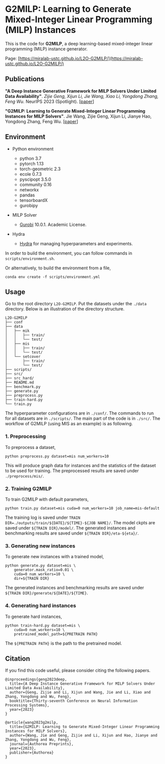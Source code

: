 # G2MILP: Learning to Generate Mixed-Integer Linear Programming (MILP) Instances

This is the code for **G2MILP**, a deep learning-based mixed-integer linear programming (MILP) instance generator. 

Page: [https://miralab-ustc.github.io/L2O-G2MILP/](https://miralab-ustc.github.io/L2O-G2MILP/)

## Publications
**"A Deep Instance Generative Framework for MILP Solvers Under Limited Data Availability"**. *Zijie Geng, Xijun Li, Jie Wang, Xiao Li, Yongdong Zhang, Feng Wu.* NeurIPS 2023 (Spotlight). [[paper](https://openreview.net/pdf?id=AiEipk1X0c)]

**"G2MILP: Learning to Generate Mixed-Integer Linear Programming Instances for MILP Solvers"**. Jie Wang, Zijie Geng, Xijun Li, Jianye Hao, Yongdong Zhang, Feng Wu. [[paper](https://www.techrxiv.org/doi/full/10.36227/techrxiv.24566554.v1)]

## Environment
- Python environment
    - python 3.7
    - pytorch 1.13
    - torch-geometric 2.3
    - ecole 0.7.3
    - pyscipopt 3.5.0
    - community 0.16
    - networkx
    - pandas
    - tensorboardX
    - gurobipy

- MILP Solver
    - [Gurobi](https://www.gurobi.com/) 10.0.1. Academic License.

- Hydra
    - [Hydra](https://hydra.cc/docs/intro/) for managing hyperparameters and experiments.


In order to build the environment, you can follow commands in `scripts/environment.sh`.

Or alternatively, to build the environment from a file,
```
conda env create -f scripts/environment.yml
```

## Usage

Go to the root directory `L2O-G2MILP`. Put the datasets under the `./data` directory. Below is an illustration of the directory structure.
```
L2O-G2MILP
├── conf
├── data
│   ├── mik
│   │   ├── train/
│   │   └── test/
│   ├── mis
│   │   ├── train/
│   │   └── test/
│   └── setcover
│       ├── train/
│       └── test/
├── scripts/
├── src/
├── src_hard/
├── README.md
├── benchmark.py
├── generate.py
├── preprocess.py
├── train-hard.py
└── train.py
```

The hyperparameter configurations are in `./conf/`.
The commands to run for all datasets are in `./scripts/`.
The main part of the code is in `./src/`.
The workflow of G2MILP (using MIS as an example) is as following.

### 1. Preprocessing

To preprocess a dataset,
```
python preprocess.py dataset=mis num_workers=10
```
This will produce graph data for instances and the statistics of the dataset to be used for training. The preprocessed results are saved under `./preprocess/mis/`. 

### 2. Training **G2MILP**

To train G2MILP with default parameters,
```
python train.py dataset=mis cuda=0 num_workers=10 job_name=mis-default
```
The training log is saved under `TRAIN DIR=./outputs/train/${DATE}/${TIME}-${JOB NAME}/`. The model ckpts are saved under `${TRAIN DIR}/model/`. The generated instances and benchmarking results are saved under `${TRAIN DIR}/eta-${eta}/`.

### 3. Generating new instances

To generate new instances with a trained model,
```
python generate.py dataset=mis \
    generator.mask_ratio=0.01 \
    cuda=0 num_workers=10 \
    dir=${TRAIN DIR}
```
The generated instances and benchmarking results are saved under `${TRAIN DIR}/generate/${DATE}/${TIME}`.

### 4. Generating hard instances
To generate hard instances,
```
python train-hard.py dataset=mis \
    cuda=0 num_workers=10 \
    pretrained_model_path=${PRETRAIN PATH}
```
The `${PRETRAIN PATH}` is the path to the pretrained model.

## Citation
If you find this code useful, please consider citing the following papers.
```
@inproceedings{geng2023deep,
  title={A Deep Instance Generative Framework for MILP Solvers Under Limited Data Availability},
  author={Geng, Zijie and Li, Xijun and Wang, Jie and Li, Xiao and Zhang, Yongdong and Wu, Feng},
  booktitle={Thirty-seventh Conference on Neural Information Processing Systems},
  year={2023}
}

@article{wang2023g2milp,
  title={G2MILP: Learning to Generate Mixed-Integer Linear Programming Instances for MILP Solvers},
  author={Wang, Jie and Geng, Zijie and Li, Xijun and Hao, Jianye and Zhang, Yongdong and Wu, Feng},
  journal={Authorea Preprints},
  year={2023},
  publisher={Authorea}
}
```
